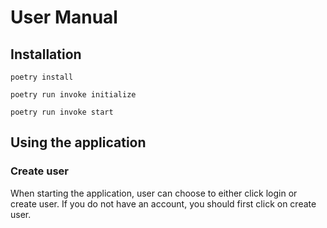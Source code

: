 # User Manual

## Installation
```
poetry install
```
```
poetry run invoke initialize
```
```
poetry run invoke start
```
## Using the application
### Create user
When starting the application, user can choose to either click login or create user. If you do not have an account, you should first click on create user.



